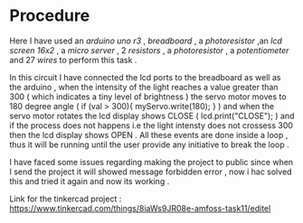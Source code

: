 # Procedure

 Here I have used an  _arduino uno r3_ , _breadboard_ , a _photoresistor_ ,an _lcd screen 16x2_ , a _micro server_ , 2 _resistors_ , a _photoresistor_ , a _potentiometer_ and 27 _wires_ to perform this task .
 
 In this circuit I have connected the lcd ports to the breadboard as well as the arduino , when the intensity of the light reaches a value greater than 300 ( which indicates a tiny level of brightness ) the servo motor moves to 180 degree angle (  if (val > 300){ myServo.write(180); }  ) and when the servo motor rotates the lcd display shows CLOSE ( lcd.print("CLOSE"); ) and if the process does not happens i.e the light intensty does not crossess 300 then the lcd display shows OPEN . All these events are done inside a loop , thus it will be running until the user provide any initiative to break the loop . 

 I have faced some issues regarding making the project to public since when I send the project it will showed message forbidden error , now i hac solved this and tried it again and now its working .


Link for the tinkercad project :
https://www.tinkercad.com/things/8iaWs9JR08e-amfoss-task11/editel

